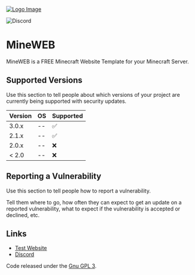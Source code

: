 [![Logo Image](https://cdn.discordapp.com/attachments/936240550925963264/936623117038682132/79217.jpg)](https://pterodactyl.io)

<!-- ![GitHub Workflow Status](https://img.shields.io/github/workflow/status/pterodactyl/panel/tests?label=Tests&style=for-the-badge) --->
![Discord](https://img.shields.io/discord/936240550489751563?label=Discord&logo=Discord&logoColor=white&style=for-the-badge)
<!-- ![GitHub Releases](https://img.shields.io/github/downloads/pterodactyl/panel/latest/total?style=for-the-badge) --->
<!-- ![GitHub contributors](https://img.shields.io/github/contributors/pterodactyl/panel?style=for-the-badge) --->

# MineWEB
MineWEB is a FREE Minecraft Website Template for your Minecraft Server.


## Supported Versions

Use this section to tell people about which versions of your project are
currently being supported with security updates.

| Version | OS |   Supported   |
| ------- | -- | ------------- |
| 3.0.x   | -- | :white_check_mark: |
| 2.1.x   | -- | :white_check_mark: |
| 2.0.x   | -- | :x:           |
| < 2.0   | -- | :x:           |

## Reporting a Vulnerability

Use this section to tell people how to report a vulnerability.

Tell them where to go, how often they can expect to get an update on a
reported vulnerability, what to expect if the vulnerability is accepted or
declined, etc.


## Links
* [Test Website](https://mineweb.narrowmining.de/)
* [Discord](https://discord.gg/Fdz87T3nRB)



Code released under the [Gnu GPL 3](./LICENSE.md).
